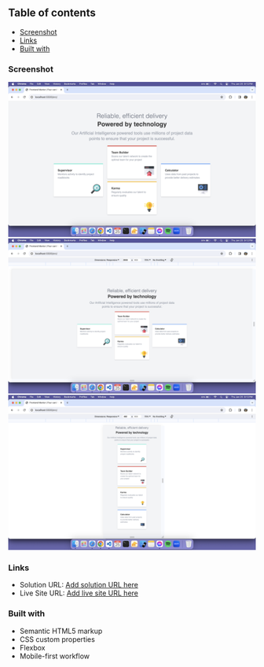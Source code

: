## Table of contents

-   [Screenshot](#screenshot)
-   [Links](#links)
-   [Built with](#built-with)

### Screenshot

![](./screenshots/SC1.png)
![](./screenshots/SC2.png)
![](./screenshots/SC3.png)

### Links

-   Solution URL: [Add solution URL here](https://your-solution-url.com)
-   Live Site URL: [Add live site URL here](https://your-live-site-url.com)

### Built with

-   Semantic HTML5 markup
-   CSS custom properties
-   Flexbox
-   Mobile-first workflow
